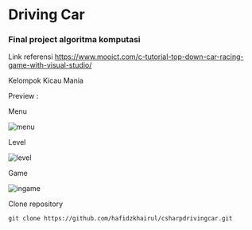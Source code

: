 # Driving Car

### Final project algoritma komputasi

Link referensi https://www.mooict.com/c-tutorial-top-down-car-racing-game-with-visual-studio/

Kelompok Kicau Mania

Preview :

Menu

![menu](https://github.com/user-attachments/assets/bfd447b6-c64b-44b0-88f7-7ea695b8f896)

Level

![level](https://github.com/user-attachments/assets/d84301ca-97a4-4ff0-a3ef-64d43e2d6340)

Game

![ingame](https://github.com/user-attachments/assets/0d491205-3ca5-4bce-8868-18881f7b63e6)


Clone repository
```
git clone https://github.com/hafidzkhairul/csharpdrivingcar.git
```
